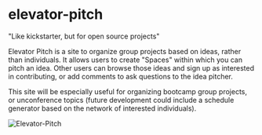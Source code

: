 # elevator-pitch
"Like kickstarter, but for open source projects"

Elevator Pitch is a site to organize group projects based on ideas, rather than individuals. It allows users to create "Spaces" within which you can pitch an idea. Other users can browse those ideas and sign up as interested in contributing, or add comments to ask questions to the idea pitcher.

This site will be especially useful for organizing bootcamp group projects, or unconference topics (future development could include a schedule generator based on the network of interested individuals).

![Elevator-Pitch](https://user-images.githubusercontent.com/92805933/156244299-a718282f-cbf1-4f4a-9e2b-6170c4bdf8f1.PNG)